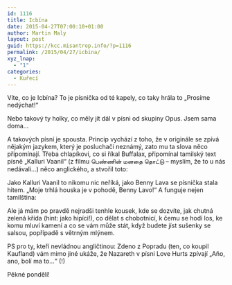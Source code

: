 ```yaml
---
id: 1116
title: Icbína
date: 2015-04-27T07:00:10+01:00
author: Martin Maly
layout: post
guid: https://kcc.misantrop.info/?p=1116
permalink: /2015/04/27/icbina/
xyz_lnap:
  - "1"
categories:
  - Kuřecí
---
```

Víte, co je Icbína? To je písnička od té kapely, co taky hrála to &#8222;Prosíme nedýchat!&#8220;

Nebo takový ty holky, co měly jít dál v písni od skupiny Opus. Jsem sama doma&#8230;

A takových písní je spousta. Princip vychází z toho, že v originále se zpívá nějakým jazykem, který je posluchači neznámý, zato mu ta slova něco připomínají. Třeba chlapíkovi, co si říkal Buffalax, připomínal tamilský text písně &#8222;Kalluri Vaanil&#8220; (z filmu பெண்ணின் மனதை தொட்டு &#8211; myslím, že to u nás nedávali&#8230;) něco anglického, a stvořil toto:



Jako Kalluri Vaanil to nikomu nic neříká, jako Benny Lava se písnička stala hitem. &#8222;Moje trhlá houska je v pohodě, Benny Lavo!&#8220; A funguje nejen tamilština:



Ale já mám po pravdě nejradši tenhle kousek, kde se dozvíte, jak chutná zelená křída (hint: jako hipíci!), co dělat s chobotnicí, k čemu se hodí los, ke komu mluví kamení a co se vám může stát, když budete jíst sušenky se salsou, popřípadě s větrným mlýnem.



PS pro ty, kteří nevládnou angličtinou: Zdeno z Popradu (ten, co koupil Kaufland) vám mimo jiné ukáže, že Nazareth v písni Love Hurts zpívají &#8222;Aňo, ano, bolí ma to&#8230;&#8220; (!)



Pěkné pondělí!